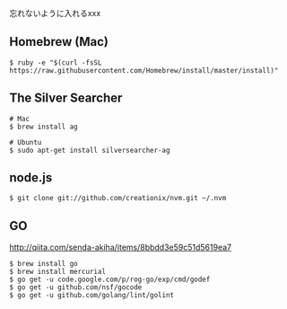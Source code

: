 忘れないように入れるxxx

## Homebrew (Mac)
```
$ ruby -e "$(curl -fsSL https://raw.githubusercontent.com/Homebrew/install/master/install)"
```

## The Silver Searcher
```
# Mac
$ brew install ag

# Ubuntu
$ sudo apt-get install silversearcher-ag
```

## node.js
```
$ git clone git://github.com/creationix/nvm.git ~/.nvm
```


## GO
http://qiita.com/senda-akiha/items/8bbdd3e59c51d5619ea7
```
$ brew install go
$ brew install mercurial
$ go get -u code.google.com/p/rog-go/exp/cmd/godef
$ go get -u github.com/nsf/gocode
$ go get -u github.com/golang/lint/golint
```

